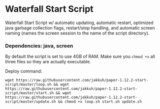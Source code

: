 # Waterfall Start Script
Waterfall Start Script w/ automatic updating, automatic restart, optimized java garbage collection flags, restart/stop handling, and automatic screen naming (names the screen session to the name of the script directory).


### Dependencies: java, screen

By default the script is set to use 4GB of RAM. Make sure you `chmod +x` all three files so they are actually executable.


Deploy command:

```
wget https://raw.githubusercontent.com/jakkuh/paper-1.12.2-start-script/master/loop.sh && wget https://raw.githubusercontent.com/jakkuh/paper-1.12.2-start-script/master/start.sh && wget https://raw.githubusercontent.com/jakkuh/paper-1.12.2-start-script/master/update.sh && chmod +x loop.sh start.sh update.sh
```
